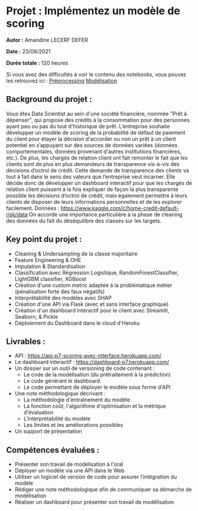 # Projet : Implémentez un modèle de scoring

**Autor :** Amandine LECERF DEFER

**Date :** 23/08/2021

**Durée totale :** 120 heures

Si vous avez des difficultés à voir le contenu des notebooks, vous pouvez les retrouvez ici :
[Préprocessing](https://nbviewer.org/github/AmandineLecerfDefer/RNCP_DS_OC_P7_Implementez_un_modele_de_scoring/blob/main/P07_01_preprocessing.ipynb)
[Modélisation](https://nbviewer.org/github/AmandineLecerfDefer/RNCP_DS_OC_P7_Implementez_un_modele_de_scoring/blob/main/P07_02_model.ipynb)

## Background du projet :
Vous êtes Data Scientist au sein d'une société financière, nommée "Prêt à dépenser",  qui propose des crédits à la consommation pour des personnes ayant peu ou pas du tout d'historique de prêt.
L’entreprise souhaite développer un modèle de scoring de la probabilité de défaut de paiement du client pour étayer la décision d'accorder ou non un prêt à un client potentiel en s’appuyant sur des sources de données variées (données comportementales, données provenant d'autres institutions financières, etc.).
De plus, les chargés de relation client ont fait remonter le fait que les clients sont de plus en plus demandeurs de transparence vis-à-vis des décisions d’octroi de crédit. Cette demande de transparence des clients va tout à fait dans le sens des valeurs que l’entreprise veut incarner.
Elle décide donc de développer un dashboard interactif pour que les chargés de relation client puissent à la fois expliquer de façon la plus transparente possible les décisions d’octroi de crédit, mais également permettre à leurs clients de disposer de leurs informations personnelles et de les explorer facilement.
Données : https://www.kaggle.com/c/home-credit-default-risk/data
On accorde une importance particulière à la phase de cleaning des données du fait du déséquilibre des classes sur les targets.

## Key point du projet :
- Cleaning & Undersampling de la classe majoritaire
- Feature Engineering & OHE
- Imputation & Standardisation
- Classification avec Régression Logistique, RandomForestClassifier, LightGBM classifier, XGBoost
- Création d'une custom metric adaptée à la problématique métier (pénalisation forte des faux négatifs)
- Interprétabilité des modèles avec SHAP
- Création d'une API via Flask (avec et sans interface graphique)
- Création d'un dashboard intéractif pour le client avec Streamlit, Seaborn, & Pickle
- Déploiement du Dashboard dans le cloud d'Heroku


## Livrables :
- API : https://api-p7-scoring-avec-interface.herokuapp.com/
- Le dashboard interactif : https://dashboard-p7.herokuapp.com/
- Un dossier sur un outil de versioning de code contenant :
    - Le code de la modélisation (du prétraitement à la prédiction)
    - Le code générant le dashboard
    - Le code permettant de déployer le modèle sous forme d'API
- Une note méthodologique décrivant :
    - La méthodologie d'entraînement du modèle
    - La fonction coût, l'algorithme d'optimisation et la métrique d'évaluation
    - L’interprétabilité du modèle
    - Les limites et les améliorations possibles
- Un support de présentation


## Compétences évaluées :
- Présenter son travail de modélisation à l'oral
- Déployer un modèle via une API dans le Web
- Utiliser un logiciel de version de code pour assurer l’intégration du modèle
- Rédiger une note méthodologique afin de communiquer sa démarche de modélisation
- Réaliser un dashboard pour présenter son travail de modélisation
